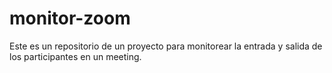# monitor-zoom
Este es un repositorio de un proyecto para monitorear la entrada y salida de los participantes en un meeting.
